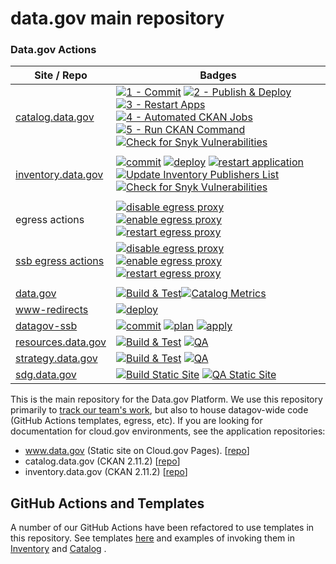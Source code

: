 # data.gov main repository

### Data.gov Actions

| Site / Repo                                                      | Badges                                                                                                                                                                                                                                                                                                                                                                                                                                                                                                                                                                                                                                                                                                                                                                                                                                                                                                                                                                                                                                                                                           |
| ---------------------------------------------------------------- | ------------------------------------------------------------------------------------------------------------------------------------------------------------------------------------------------------------------------------------------------------------------------------------------------------------------------------------------------------------------------------------------------------------------------------------------------------------------------------------------------------------------------------------------------------------------------------------------------------------------------------------------------------------------------------------------------------------------------------------------------------------------------------------------------------------------------------------------------------------------------------------------------------------------------------------------------------------------------------------------------------------------------------------------------------------------------------------------------ |
| [catalog.data.gov](https://github.com/GSA/catalog.data.gov)      | [![1 - Commit](https://github.com/GSA/catalog.data.gov/actions/workflows/commit.yml/badge.svg)](https://github.com/GSA/catalog.data.gov/actions/workflows/commit.yml) [![2 - Publish & Deploy](https://github.com/GSA/catalog.data.gov/actions/workflows/publish.yml/badge.svg)](https://github.com/GSA/catalog.data.gov/actions/workflows/publish.yml) [![3 - Restart Apps](https://github.com/GSA/catalog.data.gov/actions/workflows/restart.yml/badge.svg)](https://github.com/GSA/catalog.data.gov/actions/workflows/restart.yml) [![4 - Automated CKAN Jobs](https://github.com/GSA/catalog.data.gov/actions/workflows/ckan_auto.yml/badge.svg)](https://github.com/GSA/catalog.data.gov/actions/workflows/ckan_auto.yml) [![5 - Run CKAN Command](https://github.com/GSA/catalog.data.gov/actions/workflows/ckan.yml/badge.svg)](https://github.com/GSA/catalog.data.gov/actions/workflows/ckan.yml) [![Check for Snyk Vulnerabilities](https://github.com/GSA/catalog.data.gov/actions/workflows/snyk.yml/badge.svg)](https://github.com/GSA/catalog.data.gov/actions/workflows/snyk.yml) |
|                                                                  |                                                                                                                                                                                                                                                                                                                                                                                                                                                                                                                                                                                                                                                                                                                                                                                                                                                                                                                                                                                                                                                                                                  |
| [inventory.data.gov](https://github.com/GSA/inventory-app/)      | [![commit](https://github.com/GSA/inventory-app/actions/workflows/commit.yml/badge.svg)](https://github.com/GSA/inventory-app/actions/workflows/commit.yml) [![deploy](https://github.com/GSA/inventory-app/actions/workflows/publish.yml/badge.svg)](https://github.com/GSA/inventory-app/actions/workflows/deploy.yml) [![restart application](https://github.com/GSA/inventory-app/actions/workflows/restart.yml/badge.svg)](https://github.com/GSA/inventory-app/actions/workflows/restart.yml) [![Update Inventory Publishers List](https://github.com/GSA/inventory-app/actions/workflows/update_publishers.yml/badge.svg)](https://github.com/GSA/inventory-app/actions/workflows/update_publishers.yml) [![Check for Snyk Vulnerabilities](https://github.com/GSA/inventory-app/actions/workflows/snyk.yml/badge.svg)](https://github.com/GSA/inventory-app/actions/workflows/snyk.yml)                                                                                                                                                                                                   |
|                                                                  |                                                                                                                                                                                                                                                                                                                                                                                                                                                                                                                                                                                                                                                                                                                                                                                                                                                                                                                                                                                                                                                                                                  |
| egress actions                                                   | [![disable egress proxy](https://github.com/GSA/data.gov/actions/workflows/disable-egress.yml/badge.svg)](https://github.com/GSA/data.gov/actions/workflows/disable-egress.yml) [![enable egress proxy](https://github.com/GSA/data.gov/actions/workflows/enable-egress.yml/badge.svg)](https://github.com/GSA/data.gov/actions/workflows/enable-egress.yml) [![restart egress proxy](https://github.com/GSA/data.gov/actions/workflows/restart-egress.yml/badge.svg)](https://github.com/GSA/data.gov/actions/workflows/restart-egress.yml)                                                                                                                                                                                                                                                                                                                                                                                                                                                                                                                                                     |
| [ssb egress actions](https://github.com/GSA/datagov-ssb)         | [![disable egress proxy](https://github.com/GSA/datagov-ssb/actions/workflows/disable-egress.yml/badge.svg)](https://github.com/GSA/datagov-ssb/actions/workflows/disable-egress.yml) [![enable egress proxy](https://github.com/GSA/datagov-ssb/actions/workflows/enable-egress.yml/badge.svg)](https://github.com/GSA/datagov-ssb/actions/workflows/enable-egress.yml) [![restart egress proxy](https://github.com/GSA/datagov-ssb/actions/workflows/restart-egress.yml/badge.svg)](https://github.com/GSA/datagov-ssb/actions/workflows/restart-egress.yml)                                                                                                                                                                                                                                                                                                                                                                                                                                                                                                                                   |
|                                                                  |                                                                                                                                                                                                                                                                                                                                                                                                                                                                                                                                                                                                                                                                                                                                                                                                                                                                                                                                                                                                                                                                                                  |
| [data.gov](https://github.com/GSA/datagov-11ty)                  | [![Build & Test](https://github.com/GSA/datagov-11ty/actions/workflows/build.yml/badge.svg)](https://github.com/GSA/datagov-11ty/actions/workflows/build.yml)[![Catalog Metrics](https://github.com/GSA/data.gov/actions/workflows/build-metrics-report.yml/badge.svg)](https://github.com/GSA/data.gov/actions/workflows/build-metrics-report.yml)                                                                                                                                                                                                                                                                                                                                                                                                                                                                                                                                                                                                                                                                                                                                                                                                                                                                   |
| [www-redirects](https://github.com/GSA/datagov-website)          | [![deploy](https://github.com/GSA/datagov-website/actions/workflows/deploy.yml/badge.svg)](https://github.com/GSA/datagov-website/actions/workflows/deploy.yml)                                                                                                                                                                                                                                                                                                                                                                                                                                                                                                                                                                                                                                                                                                                                                                                                                                                                                                                                  |
| [datagov-ssb](https://github.com/GSA/datagov-ssb)                | [![commit](https://github.com/GSA/datagov-ssb/actions/workflows/commit.yml/badge.svg)](https://github.com/GSA/datagov-ssb/actions/workflows/commit.yml) [![plan](https://github.com/GSA/datagov-ssb/actions/workflows/plan.yml/badge.svg)](https://github.com/GSA/datagov-ssb/actions/workflows/plan.yml) [![apply](https://github.com/GSA/datagov-ssb/actions/workflows/apply.yml/badge.svg)](https://github.com/GSA/datagov-ssb/actions/workflows/apply.yml)                                                                                                                                                                                                                                                                                                                                                                                                                                                                                                                                                                                                                                   |
| [resources.data.gov](https://github.com/GSA/resources.data.gov/) | [![Build & Test](https://github.com/GSA/datagov-11ty/actions/workflows/build.yml/badge.svg)](https://github.com/GSA/datagov-11ty/actions/workflows/build.yml) [![QA](https://github.com/GSA/resources.data.gov/actions/workflows/qa.yml/badge.svg)](https://github.com/GSA/resources.data.gov/actions/workflows/qa.yml)                                                                                                                                                                                                                                                                                                                                                                                                                                                                                                                                                                                                                                                                                                                                                                          |
| [strategy.data.gov](https://github.com/GSA/data-strategy/)       | [![Build & Test](https://github.com/GSA/data-strategy/actions/workflows/build.yml/badge.svg)](https://github.com/GSA/data-strategy/actions/workflows/build.yml) [![QA](https://github.com/GSA/data-strategy/actions/workflows/qa.yml/badge.svg)](https://github.com/GSA/data-strategy/actions/workflows/qa.yml)                                                                                                                                                                                                                                                                                                                                                                                                                                                                                                                                                                                                                                                                                                                                                                                                                                                                                                                                                                                                                                                                                                                                                                                                                     |
| [sdg.data.gov](https://github.com/GSA/sdg-indicators-usa)        | [![Build Static Site](https://github.com/GSA/sdg-indicators-usa/actions/workflows/build.yml/badge.svg)](https://github.com/GSA/sdg-indicators-usa/actions/workflows/build.yml) [![QA Static Site](https://github.com/GSA/sdg-indicators-usa/actions/workflows/qa.yml/badge.svg)](https://github.com/GSA/sdg-indicators-usa/actions/workflows/qa.yml)                                                                                                                                                                                                                                                                                                                                                                                                                                                                                                                                                                                                                                                                                                                                             |

This is the main repository for the Data.gov Platform. We use this repository
primarily to [track our team's work](https://github.com/orgs/GSA/projects/11),
but also to house datagov-wide code (GitHub Actions templates, egress, etc).
If you are looking for documentation for cloud.gov environments, see the
application repositories:

-   www.data.gov (Static site on Cloud.gov Pages). [[repo](https://github.com/GSA/datagov-11ty)]
-   catalog.data.gov (CKAN 2.11.2) [[repo](https://github.com/GSA/catalog.data.gov)]
-   inventory.data.gov (CKAN 2.11.2) [[repo](https://github.com/GSA/inventory-app)]

## GitHub Actions and Templates

A number of our GitHub Actions have been refactored to use templates in this
repository. See templates
[here](https://github.com/GSA/data.gov/tree/main/.github/workflows) and
examples of invoking them in
[Inventory](https://github.com/GSA/inventory-app/blob/76bf4a570f7f4a3b6659b674c6df2547f74d71cd/.github/workflows/commit.yml#L65)
and
[Catalog](https://github.com/GSA/catalog.data.gov/blob/3e99871fd80b7892e24bd40aa03659131298445d/.github/workflows/commit.yml#L87)
.
